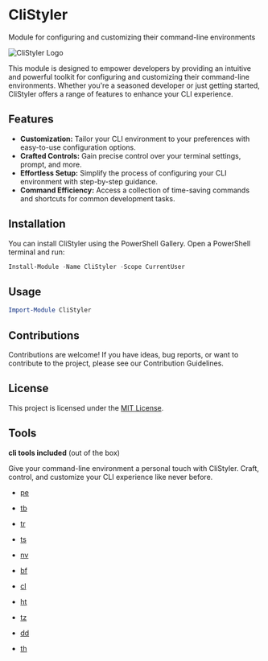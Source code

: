 # CliStyler
 Module for configuring and customizing their command-line environments

![CliStyler Logo](link_to_logo.png)

This module is designed to empower developers by providing an intuitive and powerful toolkit for configuring and customizing their command-line environments. Whether you're a seasoned developer or just getting started, CliStyler offers a range of features to enhance your CLI experience.

## Features

- **Customization:** Tailor your CLI environment to your preferences with easy-to-use configuration options.
- **Crafted Controls:** Gain precise control over your terminal settings, prompt, and more.
- **Effortless Setup:** Simplify the process of configuring your CLI environment with step-by-step guidance.
- **Command Efficiency:** Access a collection of time-saving commands and shortcuts for common development tasks.

## Installation

You can install CliStyler using the PowerShell Gallery. Open a PowerShell terminal and run:

```powershell
Install-Module -Name CliStyler -Scope CurrentUser
```

## Usage

```powershell
Import-Module CliStyler
```

## Contributions

Contributions are welcome! If you have ideas, bug reports, or want to contribute to the project, please see our Contribution Guidelines.

## License

This project is licensed under the [MIT License](https://alainQtec.MIT-license.org).

## Tools

 **cli tools included** (out of the box)

 Give your command-line environment a personal touch with CliStyler. Craft, control, and customize your CLI experience like never before.

- [pe](https://github.com/sdras/project-explorer)

- [tb](https://github.com/klaudiosinani/taskbook)

- [tr](https://transfer.sh/)

- [ts](https://terminalsplash.com/)

- [nv](https://github.com/denisidoro/navi)

- [bf](https://github.com/niieani/bash-oo-framework)

- [cl](https://github.com/replit/clui)

- [ht](https://github.com/htop-dev/htop/releases)

- [tz](https://www.terminalizer.com/)

- [dd](https://thedevdash.com/)

- [th](https://tenhands.app/)
